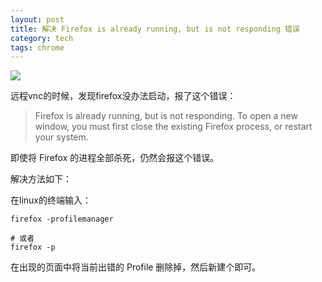 ```yaml
---
layout: post
title: 解决 Firefox is already running, but is not responding 错误
category: tech
tags: chrome
---
```

![](https://cdn.kelu.org/blog/tags/firefox.jpg)

远程vnc的时候，发现firefox没办法启动，报了这个错误：

> Firefox is already running, but is not responding. To open a new window, you must first close the existing Firefox process, or restart your system.

即使将 Firefox 的进程全部杀死，仍然会报这个错误。

解决方法如下：

在linux的终端输入：

```
firefox -profilemanager 

# 或者
firefox -p
```

在出现的页面中将当前出错的 Profile 删除掉，然后新建个即可。

